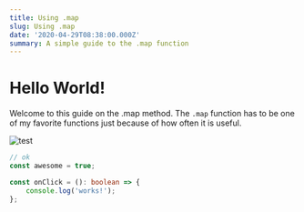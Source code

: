 ```yaml
---
title: Using .map
slug: Using .map
date: '2020-04-29T08:38:00.000Z'
summary: A simple guide to the .map function
---
```


# Hello World!

Welcome to this guide on the .map method. The `.map` function has to be one of my favorite functions just because of how often it is useful.

![test](https://media.giphy.com/media/JIX9t2j0ZTN9S/giphy.gif)

```ts
// ok
const awesome = true;

const onClick = (): boolean => {
	console.log('works!');
};
```
